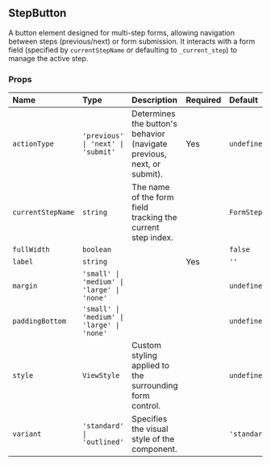 ## StepButton

A button element designed for multi-step forms, allowing navigation between steps (previous/next) or form submission. It interacts with a form field (specified by `currentStepName` or defaulting to `_current_step`) to manage the active step.

### Props

| Name | Type | Description | Required | Default |
| :--- | :--- | :---------- | :-------- | :------- |
| `actionType` | `'previous' \| 'next' \| 'submit'` | Determines the button's behavior (navigate previous, next, or submit). | Yes | `undefined` |
| `currentStepName` | `string` | The name of the form field tracking the current step index. | | `FormStepVariable.CURRENT_KEY` |
| `fullWidth` | `boolean` | | | `false` |
| `label` | `string` | | Yes | `''` |
| `margin` | `'small' \| 'medium' \| 'large' \| 'none'` | | | `undefined` |
| `paddingBottom` | `'small' \| 'medium' \| 'large' \| 'none'` | | | `undefined` |
| `style` | `ViewStyle` | Custom styling applied to the surrounding form control. | | `undefined` |
| `variant` | `'standard' \| 'outlined'` | Specifies the visual style of the component. | | `'standard'` |

